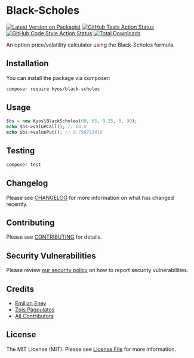 # Black-Scholes

[![Latest Version on Packagist](https://img.shields.io/packagist/v/kyosenergy/black-scholes.svg?style=flat-square)](https://packagist.org/packages/kyosenergy/black-scholes)
[![GitHub Tests Action Status](https://img.shields.io/github/workflow/status/kyosenergy/black-scholes/run-tests?label=tests)](https://github.com/kyosenergy/black-scholes/actions?query=workflow%3ATests+branch%3Amaster)
[![GitHub Code Style Action Status](https://img.shields.io/github/workflow/status/kyosenergy/black-scholes/Check%20&%20fix%20styling?label=code%20style)](https://github.com/kyosenergy/black-scholes/actions?query=workflow%3A"Check+%26+fix+styling"+branch%3Amaster)
[![Total Downloads](https://img.shields.io/packagist/dt/kyosenergy/black-scholes.svg?style=flat-square)](https://packagist.org/packages/kyosenergy/black-scholes)

An option price/volatility calculator using the Black-Scholes formula.

## Installation

You can install the package via composer:

```bash
composer require kyos/black-scholes
```

## Usage

```php
$bs = new Kyos\BlackScholes(60, 65, 0.25, 8, 30);
echo $bs->valueCall(); // 60.0
echo $bs->valuePut(); // 8.796793410
```

## Testing

```bash
composer test
```

## Changelog

Please see [CHANGELOG](CHANGELOG.md) for more information on what has changed recently.

## Contributing

Please see [CONTRIBUTING](.github/CONTRIBUTING.md) for details.

## Security Vulnerabilities

Please review [our security policy](../../security/policy) on how to report security vulnerabilities.

## Credits

- [Emilian Enev](https://github.com/Enev)
- [Zois Pagoulatos](https://github.com/zoispag)
- [All Contributors](../../contributors)

## License

The MIT License (MIT). Please see [License File](LICENSE.md) for more information.
